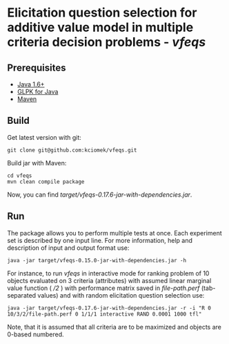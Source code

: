 # Elicitation question selection for additive value model in multiple criteria decision problems - _vfeqs_

## Prerequisites

- [Java 1.6+](https://java.com/download)
- [GLPK for Java](http://glpk-java.sourceforge.net/)
- [Maven](https://maven.apache.org/install)

## Build

Get latest version with git:

    git clone git@github.com:kciomek/vfeqs.git

Build jar with Maven:

    cd vfeqs
    mvn clean compile package

Now, you can find _target/vfeqs-0.17.6-jar-with-dependencies.jar_.

## Run

The package allows you to perform multiple tests at once. Each experiment set is described by one input line. For more information, help and description of input and output format use:

    java -jar target/vfeqs-0.15.0-jar-with-dependencies.jar -h

For instance, to run _vfeqs_ in interactive mode for ranking problem of 10 objects evaluated on 3 criteria (attributes) with assumed linear marginal value function ( _/2_ ) with performance matrix saved in _file-path.perf_ (tab-separated values) and with random elicitation question selection use:

    java -jar target/vfeqs-0.17.6-jar-with-dependencies.jar -r -i "R 0 10/3/2/file-path.perf 0 1/1/1 interactive RAND 0.0001 1000 tfl"

Note, that it is assumed that all criteria are to be maximized and objects are 0-based numbered.


